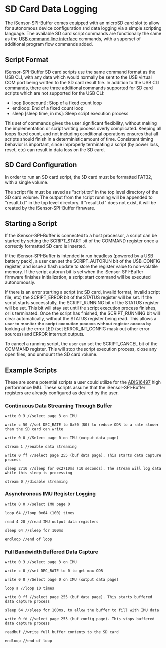 # SD Card Data Logging

The iSensor-SPI-Buffer comes equipped with an microSD card slot to allow for autonomous device configuration and data logging via a simple scripting language. The available SD card script commands are functionally the same as the [USB command line interface](https://github.com/ajn96/iSensor-SPI-Buffer/blob/master/USB_CLI.md) commands, with a superset of additional program flow commands added.

## Script Format

iSensor-SPI-Buffer SD card scripts use the same command format as the USB CLI, with any data which would normally be sent to the USB virtual COM port being written to the SD card result file. In addition to the USB CLI commands, there are three additional commands supported for SD card scripts which are not supported for the USB CLI:

* loop [loopcount]: Stop of a fixed count loop
* endloop: End of a fixed count loop
* sleep [sleep time, in ms]: Sleep script execution process

This set of commands gives the user significant flexibility, without making the implementation or script writing process overly complicated. Keeping all loops fixed count, and not including conditional operations ensures that all scripts should finish in a deterministic amount of time. Consistent timing behavior is important, since improperly terminating a script (by power loss, reset, etc) can result in data loss on the SD card.

## SD Card Configuration

In order to run an SD card script, the SD card must be formatted FAT32, with a single volume. 

The script file must be saved as "script.txt" in the top level directory of the SD card volume. The output from the script running will be appended to "result.txt" in the top level directory. If "result.txt" does not exist, it will be created by the iSensor-SPI-Buffer firmware.

## Starting a Script

If the iSensor-SPI-Buffer is connected to a host processor, a script can be started by setting the SCRIPT_START bit of the COMMAND register once a correctly formatted SD card is inserted.

If the iSensor-SPI-Buffer is intended to run headless (powered by a USB battery pack), a user can set the SCRIPT_AUTORUN bit of the USB_CONFIG register, and issue a flash update to store the register value to non-volatile memory. If the script autorun bit is set when the iSensor-SPI-Buffer firmware finishes initialization, a script start command will be executed autonomously.

If there is an error starting a script (no SD card, invalid format, invalid script file, etc) the SCRIPT_ERROR bit of the STATUS register will be set. If the script starts successfully, the SCRIPT_RUNNING bit of the STATUS register will be set. This bit will stay set until the script execution process finishes, or is terminated. Once the script has finished, the SCRIPT_RUNNING bit will clear automatically, without the STATUS register being read. This allows a user to monitor the script execution process without register access by looking at the error LED (set ERROR_INT_CONFIG mask out other error sources) and ERROR interrupt outputs.

To cancel a running script, the user can set the SCRIPT_CANCEL bit of the COMMAND register. This will stop the script execution process, close any open files, and unmount the SD card volume.

## Example Scripts

These are some potential scripts a user could utilize for the [ADIS16497](https://www.analog.com/en/products/adis16497.html) high performance IMU. These scripts assume that the iSensor-SPI-Buffer registers are already configured as desired by the user.

### Continuous Data Streaming Through Buffer

`write 0 3 //select page 3 on IMU`

`write c 50 //set DEC_RATE to 0x50 (80) to reduce ODR to a rate slower than the SD card can write`

`write 0 0 //Select page 0 on IMU (output data page)`

`stream 1 //enable data streaming`

`write 0 ff //select page 255 (buf data page). This starts data capture process`

`sleep 2710 //sleep for 0x2710ms (10 seconds). The stream will log data while this sleep is processing`

`stream 0 //disable streaming`

### Asynchronous IMU Register Logging

`write 0 0 //select IMU page 0`

`loop 64 //loop 0x64 (100) times`

`read 4 28 //read IMU output data registers`

`sleep 64 //sleep for 100ms`

`endloop //end of loop`

### Full Bandwidth Buffered Data Capture

`write 0 3 //select page 3 on IMU`

`write c 0 //set DEC_RATE to 0 to get max ODR`

`write 0 0 //Select page 0 on IMU (output data page)`

`loop a //loop 10 times`

`write 0 ff //select page 255 (buf data page). This starts buffered data capture process`

`sleep 64 //sleep for 100ms, to allow the buffer to fill with IMU data`

`write 0 fd //select page 253 (buf config page). This stops buffered data capture process`

`readbuf //write full buffer contents to the SD card`

`endloop //end of loop`



